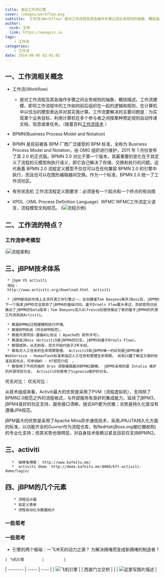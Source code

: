 ```yaml
---
title: 浅谈工作流引擎
cover: /images/workflow.png
subtitle:  工作流(Workflow) 是对工作流程及其各操作步骤之间业务规则的抽象、概括描述。工作流建模，即将工作流程中的工作如何前后组织在一起的逻辑和规则，在计算机中以恰当的模型表达并对其实施计算。工作流要解决的主要问题是：为实现某个业务目标，利用计算机在多个参与者之间按某种预定规则自动传递文档、信息或者任务。（维基百科[工作流技术](https://zh.wikipedia.org/wiki/工作流技术) ）
author: 
  nick: 王欣
  link: https://wangxin.io
tags: 
    - 工作流
categories: 
    - 工作流
date: 2014-06-05 02:01:02        
---
```


## 一、工作流相关概念
  * 工作流(Workflow)
      *   是对工作流程及其各操作步骤之间业务规则的抽象、概括描述。工作流建模，即将工作流程中的工作如何前后组织在一起的逻辑和规则，在计算机中以恰当的模型表达并对其实施计算。工作流要解决的主要问题是：为实现某个业务目标，利用计算机在多个参与者之间按某种预定规则自动传递文档、信息或者任务。（维基百科[工作流技术](https://zh.wikipedia.org/wiki/工作流技术) ）

  * BPMN(Business Process Model and Notation)
  *    BPMN 是目前被各 BPM 厂商广泛接受的 BPM 标准，全称为 Business Process Model and Notation，由 OMG 组织进行维护，2011 年 1 月份发布了其 2.0 的正式版。BPMN 2.0 对比于第一个版本，其最重要的变化在于其定义了流程的元模型和执行语义，即它自己解决了存储、交换和执行的问题。这代表着 BPMN 2.0 流程定义模型不仅仅可以在任何兼容 BPMN 2.0 的引擎中执行，而且也可以在图形编辑器间交换。作为一个标准，BPMN 2.0 统一了工作流社区。
  * 有穷状态机
  	工作流流程定义图要求：必须是有一个起点和一个终点的有向图
  
  * XPDL（XML Process Definition Language）WFMC 
    WFMC工作流定义语言，流程模型文档规范。
    (![流程示例](http://img.blog.csdn.net/20151228065630522))

## 二、工作流的特点？

### 工作流参考模型
(![流程架构](http://img.blog.csdn.net/20151228065316082))

## 三、jBPM技术体系

     * jbpm VS activiti
     地址：
     http://www.activiti.org/download.html  activiti
    
     * jBPM是目前市场上主流开源工作引擎之一，在创建者Tom Baeyens离开JBoss后，jBPM的下一个版本jBPM5完全放弃了jBPM4的基础代码，基于Drools Flow重头来过，目前官网已经推出了jBPM6的beta版本；Tom Baeyens加入Alfresco后很快推出了新的基于jBPM4的开源工作流系统Activiti。
    
     * 都是BPMN2过程建模和执行环境。
     * 都是BPM系统（符合BPM规范）。
     * 都是开源项目-遵循ASL协议（ Apache的 软件许可）。
     * 都源自JBoss（Activiti5是jBPM4的衍生，jBPM5则基于Drools Flow）。
     * 都很成熟，从无到有，双方开始约始于2年半前。
     * 都有对人工任务的生命周期管理。 Activiti5和jBPM5唯一的区别是jBPM5基于WebService - HumanTask标准来描述人工任务和管理生命周期。 如有兴趣了解这方面的标准及其优点，可参阅WS - HT规范介绍  。
     * 都使用了不同风格的 Oryx 流程编辑器对BPMN2建模。 jBPM5采用的是 Intalio 维护的开源项目分支。 Activiti5则使用了Signavio维护的分支。

优劣对比：
优劣对比：

从技术组成来看，Activiti最大的优势是采用了PVM（流程虚拟机），支持除了BPMN2.0规范之外的流程格式，与外部服务有良好的集成能力，延续了jBPM3、jBPM4良好的社区支持，服务接口清晰，链式API更为优雅；劣势是持久化层没有遵循JPA规范。

jBPM最大的优势是采用了Apache Mina异步通信技术，采用JPA/JTA持久化方面的标准，以功能齐全的Guvnor作为流程仓库，有RedHat(jBoss.org被红帽收购)的专业化支持；但其劣势也很明显，对自身技术依赖过紧且目前仅支持BPMN2。

## 三、activiti
       *  咖啡兔博客： http://www.kafeitu.me/
       *  activiti demo  http://demo.kafeitu.me:8080/kft-activiti-demo/login/

## 四、jBPM的几个元素
        * 流程设计器
        * 自定义表单
        * 流程自动化与数据统计

###  一些思考
###  一些思考
  *  引擎的两个极端：一飞冲天的动力之源？  为解决拥堵而变成新拥堵的制造者？
   
    | 飞机引擎        |         |
   | --------   | -----       | ----       |
   |  ![飞机引擎](http://img.blog.csdn.net/20151228065159929) |
    | 西直门立交桥        |         |
   | ![这里写图片描述](http://img.blog.csdn.net/20151228065548780)  |

